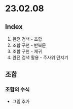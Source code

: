 # 23.02.08
## Index
1. 완전 검색 - 조합
2. 조합 구현 - 반복문
3. 조합 구현 - 재귀
4. 완전 검색 활용 - 주사위 던지기

## 조합
### 조합의 수식
- 그림 추가

### 